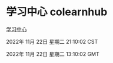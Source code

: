 # 学习中心 colearnhub
[学习中心](http://59.174.11.49:56308/colearnhub/)

2022年 11月 22日 星期二 21:10:02 CST

2022年 11月 22日 星期二 13:10:02 GMT
